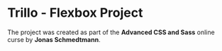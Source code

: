 # Trillo - Flexbox Project

The project was created as part of the **Advanced CSS and Sass** online curse by **Jonas Schmedtmann**.
